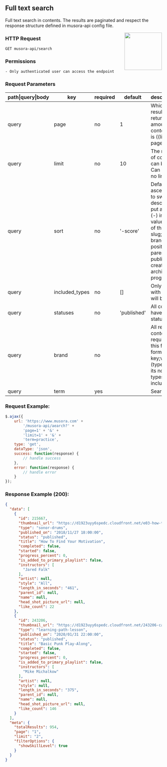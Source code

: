 ## Full text search
Full text search in contents.
The results are paginated and respect the response structure defined in musora-api config file.

<a href="https://www.postman.com/red-shadow-611407/workspace/staging-drumeo-with-musora-api/request/9725390-52155aec-b54a-45d9-ab81-48d2e784869b"  target="_blank" style="float:right;">
<img width="120px" src="https://images.ctfassets.net/1wryd5vd9xez/1sHuHRROdF7ifCjy4QKVXk/a44e85c6138dbe13126c4ede8650cf29/https___cdn-images-1.medium.com_max_2000_1_O0OZO4m6nbwwnYAtkSQO0g.png"/>
</a>

### HTTP Request
`GET musora-api/search`


### Permissions
    - Only authenticated user can access the endpoint

### Request Parameters

| path\|query\|body|  key                              |  required |  default         |  description\|notes                                                                                                                                                                                                                                                             |
|-----------------|-----------------------------------|-----------|------------------|---------------------------------------------------------------------------------------------------------------------------------------------------------------------------------------------------------------------------------------------------------------------------------|
| query           |  page                             |  no       |  1              |  Which page in the result set to return. The amount of contents skipped is ((limit - 1) * page).                                                                                                                                                                                |
| query           |  limit                            |  no       |  10               |  The max amount of contents that can be returned. Can be 'null' for no limit.                                                                                                                                                                                                   |
| query           |  sort                             |  no       |  '-score'  |  Defaults to ascending order; to switch to descending order put a minus sign (-) in front of the value. Can be any of the following: slug; status; type; brand; language; position; parent_id; published_on; created_on; archived_on and progress                                           |
| query           |  included_types                   |  no       |  []              |  Only contents with these types will be returned.                                                                                                                                                                                                                                    |
| query           |  statuses                         |  no       |  'published'     |  All content must have one of these statuses.                                                                                                                                                                                                                                   |
| query           |  brand          |  no       |                |  All returned contents are required to have this field. Value format is: key;value;type (type is optional if its not declared all types will be included)                                                                                                                       |
| query           |  term         |  yes       |                |  Search criteria |


### Request Example:

```js
$.ajax({
    url: 'https://www.musora.com' +
        '/musora-api/aearch?' +
        'page=1' + '&' +
        'limit=1' + '&' +
        'term=practice', 
    type: 'get',
    dataType: 'json',
    success: function(response) {
        // handle success
    },
    error: function(response) {
        // handle error
    }
});
```

### Response Example (200):

```json
{
  "data": [
    {
      "id": 215667,
      "thumbnail_url": "https://d1923uyy6spedc.cloudfront.net/e03-how-to-find-your-motivation-low.jpg",
      "type": "sonor-drums",
      "published_on": "2018/11/27 18:00:00",
      "status": "published",
      "title": "How To Find Your Motivation",
      "completed": false,
      "started": false,
      "progress_percent": 0,
      "is_added_to_primary_playlist": false,
      "instructors": [
        "Jared Falk"
      ],
      "artist": null,
      "style": "All",
      "length_in_seconds": "461",
      "parent_id": null,
      "name": null,
      "head_shot_picture_url": null,
      "like_count": 22
    },
    {
      "id": 243206,
      "thumbnail_url": "https://d1923uyy6spedc.cloudfront.net/243206-card-thumbnail-1593031952.png",
      "type": "learning-path-lesson",
      "published_on": "2020/01/31 22:00:00",
      "status": "published",
      "title": "Basic Punk Play-Along",
      "completed": false,
      "started": false,
      "progress_percent": 0,
      "is_added_to_primary_playlist": false,
      "instructors": [
        "Mike Michalkow"
      ],
      "artist": null,
      "style": null,
      "length_in_seconds": "375",
      "parent_id": null,
      "name": null,
      "head_shot_picture_url": null,
      "like_count": 146
    }
  ],
  "meta": {
    "totalResults": 954,
    "page": "1",
    "limit": "2",
    "filterOptions": {
      "showSkillLevel": true
    }
  }
}
```
